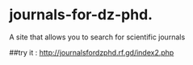 # journals-for-dz-phd.
A site that allows you to search for scientific journals


##try it : http://journalsfordzphd.rf.gd/index2.php

